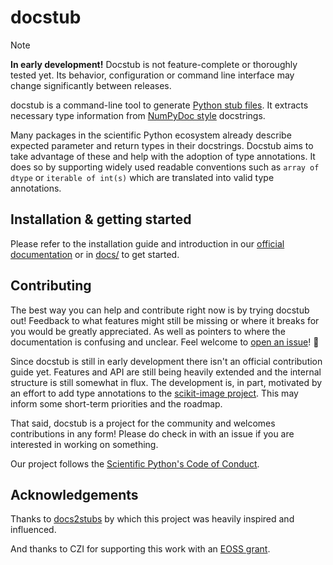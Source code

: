 # docstub

> [!NOTE]
> **In early development!**
> Docstub is not feature-complete or thoroughly tested yet.
> Its behavior, configuration or command line interface may change significantly between releases.

docstub is a command-line tool to generate [Python stub files](https://typing.python.org/en/latest/guides/writing_stubs.html).
It extracts necessary type information from [NumPyDoc style](https://numpydoc.readthedocs.io) docstrings.

Many packages in the scientific Python ecosystem already describe expected parameter and return types in their docstrings.
Docstub aims to take advantage of these and help with the adoption of type annotations.
It does so by supporting widely used readable conventions such as `array of dtype` or `iterable of int(s)` which are translated into valid type annotations.


## Installation & getting started

Please refer to the installation guide and introduction in our [official documentation](https://docstub.readthedocs.io/) or in [docs/](docs/) to get started.


## Contributing

The best way you can help and contribute right now is by trying docstub out!
Feedback to what features might still be missing or where it breaks for you would be greatly appreciated.
As well as pointers to where the documentation is confusing and unclear.
Feel welcome to [open an issue](https://github.com/scientific-python/docstub/issues/new/choose)! 🚀

Since docstub is still in early development there isn't an official contribution guide yet.
Features and API are still being heavily extended and the internal structure is still somewhat in flux.
The development is, in part, motivated by an effort to add type annotations to the [scikit-image project](https://scikit-image.org).
This may inform some short-term priorities and the roadmap.

That said, docstub is a project for the community and welcomes contributions in any form!
Please do check in with an issue if you are interested in working on something.

Our project follows the [Scientific Python's Code of Conduct](https://scientific-python.org/code_of_conduct/).


## Acknowledgements

Thanks to [docs2stubs](https://github.com/gramster/docs2stubs) by which this
project was heavily inspired and influenced.

And thanks to CZI for supporting this work with an [EOSS grant](https://chanzuckerberg.com/eoss/proposals/from-library-to-protocol-scikit-image-as-an-api-reference/).
